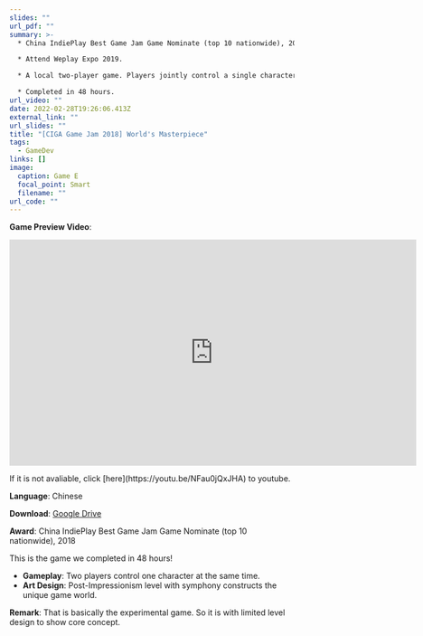 ```yaml
---
slides: ""
url_pdf: ""
summary: >-
  * China IndiePlay Best Game Jam Game Nominate (top 10 nationwide), 2018. 

  * Attend Weplay Expo 2019.

  * A local two-player game. Players jointly control a single character, passing through the world of masterpieces. 

  * Completed in 48 hours.
url_video: ""
date: 2022-02-28T19:26:06.413Z
external_link: ""
url_slides: ""
title: "[CIGA Game Jam 2018] World's Masterpiece"
tags:
  - GameDev
links: []
image:
  caption: Game E
  focal_point: Smart
  filename: ""
url_code: ""
---
```

**Game Preview Video**:

<p align="center">
<iframe width="720" height="400" src="https://www.youtube.com/embed/NFau0jQxJHA?start=13" title="YouTube video player" frameborder="0" allow="accelerometer; autoplay; clipboard-write; encrypted-media; gyroscope; picture-in-picture" allowfullscreen></iframe>
</p>
If it is not avaliable, click [here](https://youtu.be/NFau0jQxJHA) to youtube.

**Language**: Chinese

**Download**: [Google Drive](https://drive.google.com/file/d/1V7rz7OnAjIWUznY1DvUHHqrKKonL1VAX/view?usp=sharing)

**Award**: China IndiePlay Best Game Jam Game Nominate (top 10 nationwide), 2018

This is the game we completed in 48 hours! 
- **Gameplay**: Two players control one character at the same time.
- **Art Design**: Post-Impressionism level with symphony constructs the unique game world.

**Remark**: That is basically the experimental game. So it is with limited level design to show core concept.